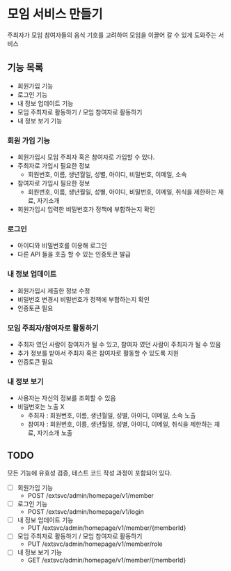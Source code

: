 # 모임 서비스 만들기

주최자가 모임 참여자들의 음식 기호를 고려하여 모임을 이끌어 갈 수 있게 도와주는 서비스 

## 기능 목록

- 회원가입 기능
- 로그인 기능
- 내 정보 업데이트 기능
- 모임 주최자로 활동하기 / 모임 참여자로 활동하기
- 내 정보 보기 기능

### 회원 가입 기능

- 회원가입시 모임 주최자 혹은 참여자로 가입할 수 있다.
- 주최자로 가입시 필요한 정보
  - 회원번호, 이름, 생년월일, 성별, 아이디, 비밀번호, 이메일, 소속
- 참여자로 가입시 필요한 정보
  - 회원번호, 이름, 생년월일, 성별, 아이디, 비밀번호, 이메일, 취식을 제한하는 재료, 자기소개
- 회원가입시 입력한 비밀번호가 정책에 부합하는지 확인

### 로그인

- 아이디와 비밀번호를 이용해 로그인
- 다른 API 들을 호출 할 수 있는 인증토큰 발급

### 내 정보 업데이트

- 회원가입시 제출한 정보 수정
- 비밀번호 변경시 비밀번호가 정책에 부합하는지 확인
- 인증토큰 필요

### 모임 주최자/참여자로 활동하기

- 주최자 였던 사람이 참여자가 될 수 있고, 참여자 였던 사람이 주최자가 될 수 있음
- 추가 정보를 받아서 주최자 혹은 참여자로 활동할 수 있도록 지원
- 인증토큰 필요

### 내 정보 보기

- 사용자는 자신의 정보를 조회할 수 있음
- 비밀번호는 노출 X
  - 주최자 : 회원번호, 이름, 생년월일, 성별, 아이디, 이메일, 소속 노출
  - 참여자 : 회원번호, 이름, 생년월일, 성별, 아이디, 이메일, 취식을 제한하는 재료, 자기소개 노출


## TODO

모든 기능에 유효성 검증, 테스트 코드 작성 과정이 포함되어 있다.

- [ ] 회원가입 기능
  - POST /extsvc/admin/homepage/v1/member
- [ ] 로그인 기능
  - POST /extsvc/admin/homepage/v1/login
- [ ] 내 정보 업데이트 기능
  - PUT /extsvc/admin/homepage/v1/member/{memberId} 
- [ ] 모임 주최자로 활동하기 / 모임 참여자로 활동하기
  - PUT /extsvc/admin/homepage/v1/member/role
- [ ] 내 정보 보기 기능
  - GET /extsvc/admin/homepage/v1/member/{memberId}

